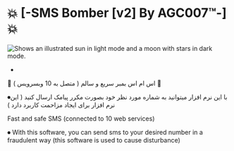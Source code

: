 # 💥 [-SMS Bomber [v2] By AGC007™-] 💥

<picture>
  <source media="(prefers-color-scheme: dark)" srcset="https://github-production-user-asset-6210df.s3.amazonaws.com/75802202/261107526-3f904e92-cf40-4174-868d-3d6860be9574.jpg">
  <source media="(prefers-color-scheme: light)" srcset="https://github-production-user-asset-6210df.s3.amazonaws.com/75802202/261107526-3f904e92-cf40-4174-868d-3d6860be9574.jpg">
  <img alt="Shows an illustrated sun in light mode and a moon with stars in dark mode." src="https://github-production-user-asset-6210df.s3.amazonaws.com/75802202/261107526-3f904e92-cf40-4174-868d-3d6860be9574.jpg">
</picture>

-

🦢 اس ام اس بمبر سریع و سالم ( متصل به 10 وبسرویس )  🦢

⏺با این نرم افزار میتوانید به شماره مورد نظر خود بصورت مکرر پیامک ارسال کنید ( این نرم افزار برای ایجاد مزاحمت کاربرد دارد )

Fast and safe SMS (connected to 10 web services)   

⏺ With this software, you can send sms to your desired number in a fraudulent way (this software is used to cause disturbance)
